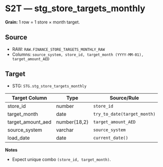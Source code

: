 # S2T — stg_store_targets_monthly

**Grain:** 1 row = 1 store × month target.

## Source
- RAW: `RAW.FINANCE_STORE_TARGETS_MONTHLY_RAW`
- Columns: `source_system, store_id, target_month (YYYY-MM-01), target_amount_AED`

## Target
- STG: `STG.stg_store_targets_monthly`

| Target Column     | Type | Source/Rule |
|---|---|---|
| store_id          | number       | `store_id` |
| target_month      | date         | `try_to_date(target_month)` |
| target_amount_aed | number(18,2) | `target_amount_AED` |
| source_system     | varchar      | `source_system` |
| load_date         | date         | `current_date()` |

**Notes**
- Expect unique combo `(store_id, target_month)`.

